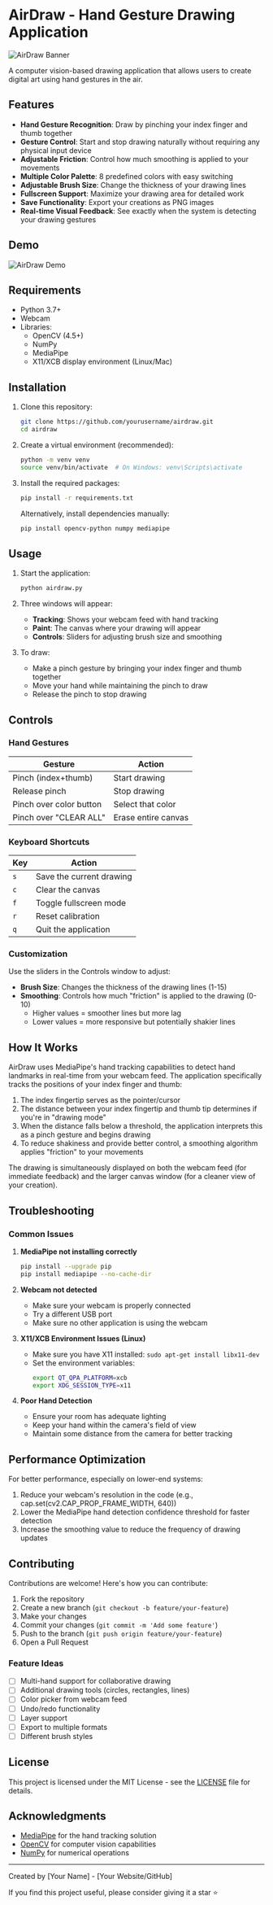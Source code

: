 # AirDraw - Hand Gesture Drawing Application

![AirDraw Banner](./assets/images/banner.svg)

A computer vision-based drawing application that allows users to create digital art using hand gestures in the air.

## Features

- **Hand Gesture Recognition**: Draw by pinching your index finger and thumb together
- **Gesture Control**: Start and stop drawing naturally without requiring any physical input device
- **Adjustable Friction**: Control how much smoothing is applied to your movements
- **Multiple Color Palette**: 8 predefined colors with easy switching
- **Adjustable Brush Size**: Change the thickness of your drawing lines
- **Fullscreen Support**: Maximize your drawing area for detailed work
- **Save Functionality**: Export your creations as PNG images
- **Real-time Visual Feedback**: See exactly when the system is detecting your drawing gestures

## Demo

![AirDraw Demo](https://via.placeholder.com/640x360/0a0a0a/FFFFFF?text=Demo+Video)

## Requirements

- Python 3.7+
- Webcam
- Libraries:
  - OpenCV (4.5+)
  - NumPy
  - MediaPipe
  - X11/XCB display environment (Linux/Mac)

## Installation

1. Clone this repository:
   ```bash
   git clone https://github.com/yourusername/airdraw.git
   cd airdraw
   ```

2. Create a virtual environment (recommended):
   ```bash
   python -m venv venv
   source venv/bin/activate  # On Windows: venv\Scripts\activate
   ```

3. Install the required packages:
   ```bash
   pip install -r requirements.txt
   ```
   
   Alternatively, install dependencies manually:
   ```bash
   pip install opencv-python numpy mediapipe
   ```

## Usage

1. Start the application:
   ```bash
   python airdraw.py
   ```

2. Three windows will appear:
   - **Tracking**: Shows your webcam feed with hand tracking
   - **Paint**: The canvas where your drawing will appear
   - **Controls**: Sliders for adjusting brush size and smoothing

3. To draw:
   - Make a pinch gesture by bringing your index finger and thumb together
   - Move your hand while maintaining the pinch to draw
   - Release the pinch to stop drawing

## Controls

### Hand Gestures

| Gesture | Action |
|---------|--------|
| Pinch (index+thumb) | Start drawing |
| Release pinch | Stop drawing |
| Pinch over color button | Select that color |
| Pinch over "CLEAR ALL" | Erase entire canvas |

### Keyboard Shortcuts

| Key | Action |
|-----|--------|
| `s` | Save the current drawing |
| `c` | Clear the canvas |
| `f` | Toggle fullscreen mode |
| `r` | Reset calibration |
| `q` | Quit the application |

### Customization

Use the sliders in the Controls window to adjust:
- **Brush Size**: Changes the thickness of the drawing lines (1-15)
- **Smoothing**: Controls how much "friction" is applied to the drawing (0-10)
  - Higher values = smoother lines but more lag
  - Lower values = more responsive but potentially shakier lines

## How It Works

AirDraw uses MediaPipe's hand tracking capabilities to detect hand landmarks in real-time from your webcam feed. The application specifically tracks the positions of your index finger and thumb:

1. The index fingertip serves as the pointer/cursor
2. The distance between your index fingertip and thumb tip determines if you're in "drawing mode"
3. When the distance falls below a threshold, the application interprets this as a pinch gesture and begins drawing
4. To reduce shakiness and provide better control, a smoothing algorithm applies "friction" to your movements

The drawing is simultaneously displayed on both the webcam feed (for immediate feedback) and the larger canvas window (for a cleaner view of your creation).

## Troubleshooting

### Common Issues

1. **MediaPipe not installing correctly**
   ```bash
   pip install --upgrade pip
   pip install mediapipe --no-cache-dir
   ```

2. **Webcam not detected**
   - Make sure your webcam is properly connected
   - Try a different USB port
   - Make sure no other application is using the webcam

3. **X11/XCB Environment Issues (Linux)**
   - Make sure you have X11 installed: `sudo apt-get install libx11-dev`
   - Set the environment variables:
     ```bash
     export QT_QPA_PLATFORM=xcb
     export XDG_SESSION_TYPE=x11
     ```

4. **Poor Hand Detection**
   - Ensure your room has adequate lighting
   - Keep your hand within the camera's field of view
   - Maintain some distance from the camera for better tracking

## Performance Optimization

For better performance, especially on lower-end systems:

1. Reduce your webcam's resolution in the code (e.g., cap.set(cv2.CAP_PROP_FRAME_WIDTH, 640))
2. Lower the MediaPipe hand detection confidence threshold for faster detection
3. Increase the smoothing value to reduce the frequency of drawing updates

## Contributing

Contributions are welcome! Here's how you can contribute:

1. Fork the repository
2. Create a new branch (`git checkout -b feature/your-feature`)
3. Make your changes
4. Commit your changes (`git commit -m 'Add some feature'`)
5. Push to the branch (`git push origin feature/your-feature`)
6. Open a Pull Request

### Feature Ideas

- [ ] Multi-hand support for collaborative drawing
- [ ] Additional drawing tools (circles, rectangles, lines)
- [ ] Color picker from webcam feed
- [ ] Undo/redo functionality
- [ ] Layer support
- [ ] Export to multiple formats
- [ ] Different brush styles

## License

This project is licensed under the MIT License - see the [LICENSE](LICENSE) file for details.

## Acknowledgments

- [MediaPipe](https://google.github.io/mediapipe/) for the hand tracking solution
- [OpenCV](https://opencv.org/) for computer vision capabilities
- [NumPy](https://numpy.org/) for numerical operations

---

Created by [Your Name] - [Your Website/GitHub]

If you find this project useful, please consider giving it a star ⭐
